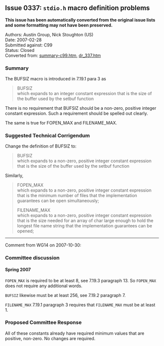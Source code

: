 ## Issue 0337: `stdio.h` macro definition problems

**This issue has been automatically converted from the original issue lists and some formatting may not have been preserved.**

Authors: Austin Group, Nick Stoughton (US)  
Date: 2007-02-28  
Submitted against: C99  
Status: Closed  
Converted from: [summary-c99.htm](https://www.open-std.org/jtc1/sc22/wg14/www/docs/summary-c99.htm), [dr_337.htm](https://www.open-std.org/jtc1/sc22/wg14/www/docs/dr_337.htm)

### Summary

The BUFSIZ macro is introduced in 7.19.1 para 3 as

> BUFSIZ  
> which expands to an integer constant expression that is the size of the buffer
> used by the setbuf function

There is no requirement that BUFSIZ should be a non-zero, positive integer
constant expression. Such a requirement should be spelled out clearly.

The same is true for FOPEN\_MAX and FILENAME\_MAX.

### Suggested Technical Corrigendum

Change the definition of BUFSIZ to:

> BUFSIZ  
> which expands to a non-zero, positive integer constant expression that is the
> size of the buffer used by the setbuf function

Similarly,

> FOPEN\_MAX  
> which expands to a non-zero, positive integer constant expression that is the
> minimum number of files that the implementation guarantees can be open
> simultaneously;
>
> FILENAME\_MAX  
> which expands to a non-zero, positive integer constant expression that is the
> size needed for an array of char large enough to hold the longest file name
> string that the implementation guarantees can be opened;

---

Comment from WG14 on 2007-10-30:

### Committee discussion

#### Spring 2007

`FOPEN_MAX` is required to be at least 8, see 7.19.3 paragraph 13\. So
`FOPEN_MAX` does not require any additional words.

`BUFSIZ` likewise must be at least 256, see 7.19.2 paragraph 7\.

`FILENAME_MAX` 7.19.1 paragraph 3 requires that `FILENAME_MAX` must be at least
1\.

### Proposed Committee Response

All of these constants already have required minimum values that are positive,
non-zero. No changes are required.
